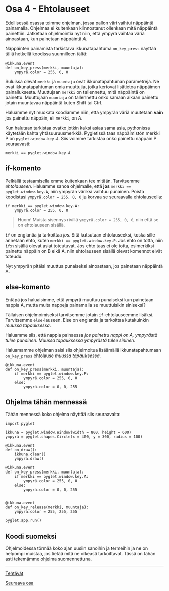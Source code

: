 # Osa 4 - Ehtolauseet

Edellisessä osassa teimme ohjelman, jossa pallon väri vaihtui näppäintä painamalla. Ohjelmaa ei kuitenkaan kiinnostanut ollenkaan mitä näppäintä painettiin. Jatketaan ohjelmointia nyt niin, että ympyrä vaihtaa väriä ainoastaan, kun painetaan näppäintä _A_.

Näppäinten painamista tarkistava ikkunatapahtuma `on_key_press` näyttää tällä hetkellä koodissa suunnilleen tältä:

```Python3
@ikkuna.event
def on_key_press(merkki, muuntaja):
    ympyrä.color = 255, 0, 0
```

Suluissa olevat `merkki` ja `muuntaja` ovat ikkunatapahtuman parametrejä. Ne ovat ikkunatapahtuman omia muuttujia, jotka kertovat lisätietoa näppäimen painalluksesta. Muuttujaan `merkki` on tallennettu, mitä näppäintä on painettu. Muuttujaan `muuntaja` on tallennettu onko samaan aikaan painettu jotain muuntavaa näppäintä kuten Shift tai Ctrl.

Haluamme nyt muokata koodiamme niin, että ympyrän väriä muutetaan **vain** jos painettu näppäin, eli `merkki`, on A.

Kun halutaan tarkistaa ovatko jotkin kaksi asiaa sama asia, pythonissa käytetään kahta yhtäsuuruusmerkkiä. Pygletissä taas näppäimistön merkki P on `pyglet.window.key.A`. Siis voimme tarkistaa onko painettu näppäin P seuraavasti:

```Python3
merkki == pyglet.window.key.A
```

## if-komento

Pelkällä testaamisella emme kuitenkaan tee mitään. Tarvitsemme _ehtolauseen_. Haluamme sanoa ohjelmalle, että **jos** `merkki == pyglet.window.key.A`, niin ympyrän väriksi vaihtuu punainen. Poista koodistasi `ympyrä.color = 255, 0, 0` ja korvaa se seuraavalla ehtolauseella:

```Python3
if merkki == pyglet.window.key.A:
    ympyrä.color = 255, 0, 0
```
> Huom! Muista sisennys rivillä `ympyrä.color = 255, 0, 0`, niin että se on ehtolauseen sisällä.

`if` on englantia ja tarkoittaa _jos_. Sitä kutsutaan ehtolauseeksi, koska sille annetaan ehto, kuten `merkki == pyglet.window.key.P`. Jos ehto on totta, niin `if`:n sisällä olevat asiat toteutuvat. Jos ehto taas ei ole totta, esimerkiksi painettu näppäin on B eikä A, niin ehtolauseen sisällä olevat komennot eivät toteudu.

Nyt ympyrän pitäisi muuttua punaiseksi ainoastaan, jos painetaan näppäintä A.


## else-komento

Entäpä jos haluaisimme, että ympyrä muuttuu punaiseksi kun painetaan nappia A, mutta muita nappeja painamalla se muuttuisikin siniseksi?

Tällaisen ohjelmoimiseksi tarvitsemme jotain `if`-ehtolauseemme lisäksi. Tarvitsemme `else`-lauseen. Else on englantia ja tarkoittaa kutakuinkin _muussa tapauksessa_.

Haluamme siis, että nappia painaessa _jos painettu nappi on A, ympyrästä tulee punainen. Muussa tapauksessa ympyrästä tulee sininen_.

Haluamamme ohjelman saisi siis ohjelmoitua lisäämällä ikkunatapahtumaan `on_key_press` ehtolause _muussa tapauksessa_.

```Python3
@ikkuna.event
def on_key_press(merkki, muuntaja):
    if merkki == pyglet.window.key.P:
        ympyrä.color = 255, 0, 0
    else:
        ympyrä.color = 0, 0, 255
```

## Ohjelma tähän mennessä

Tähän mennessä koko ohjelma näyttää siis seuraavalta:

```Python3
import pyglet

ikkuna = pyglet.window.Window(width = 800, height = 600)
ympyrä = pyglet.shapes.Circle(x = 400, y = 300, radius = 100)

@ikkuna.event
def on_draw():
	ikkuna.clear()
	ympyrä.draw()

@ikkuna.event
def on_key_press(merkki, muuntaja):
	if merkki == pyglet.window.key.A:
		ympyrä.color = 255, 0, 0
	else:
		ympyrä.color = 0, 0, 255


@ikkuna.event
def on_key_release(merkki, muuntaja):
	ympyrä.color = 255, 255, 255

pyglet.app.run()
```

## Koodi suomeksi



Ohjelmoidessa törmää koko ajan uusiin sanoihin ja termeihin ja ne on helpompi muistaa, jos tietää mitä ne oikeasti tarkoittavat. Tässä on tähän asti tekemämme ohjelma suomennettuna.

---

[Tehtävät](tehtävät.md)

[Seuraava osa](../osa5/ohjeet.md)